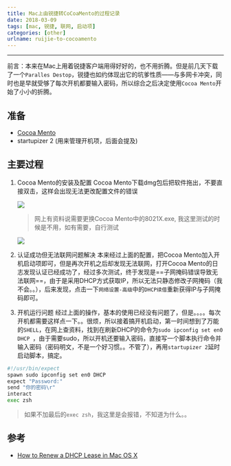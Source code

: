 ```yaml
---
title: Mac上由锐捷转CoCoaMento的过程记录
date: 2018-03-09
tags: [mac, 锐捷, 联网, 启动项]
categories: [other]
urlname: ruijie-to-cocoamento
---
```

***

前言：本来在Mac上用着锐捷客户端用得好好的，也不用折腾。但是前几天下载了一个`Paralles Destop`，锐捷也如约体现出它的坑爹性质——与多网卡冲突，同时也是早就受够了每次开机都要输入密码，所以综合之后决定使用`Cocoa Mento`开始了小小的折腾。

<!--more-->

## 准备

-   [Cocoa Mento](http://code.google.com/p/mentohust/downloads/list)
-   startupizer 2 (用来管理开机项，后面会提及)

## 主要过程

1.  Cocoa Mento的安装及配置
    Cocoa Mento下载dmg包后把软件拖出，不要直接双击，这样会出现无法更改配置文件的错误
    
    ![](https://image-1251774567.cosgz.myqcloud.com/blog/2018-03-09-123757.jpg)

    >   网上有资料说需要更换Cocoa Mento中的8021X.exe, 我这里测试的时候是不用，如有需要，自行测试
    
    ![](https://image-1251774567.cosgz.myqcloud.com/blog/2018-03-09-123225.jpg)

1.  认证成功但无法联网问题解决
    本来经过上面的配置，把Cocoa Mento加入开机启动项即可，但是再次开机之后却发现无法联网，打开Cocoa Mento的日志发现认证已经成功了，经过多次测试，终于发现是==子网掩码错误导致无法联网==，由于是采用DHCP方式获取IP，所以无法只静态修改子网掩码（我不会。。），后来发现，点击一下`网络设置-高级`中的`DHCP续借`重新获得IP与子网掩码即可。

1.  开机运行问题
    经过上面的操作，基本的使用已经没有问题了，但是。。。。每次开机都需要这样点一下。。很烦，所以接着搞开机启动，第一时间想到了万能的`SHELL`，在网上查资料，找到在刷新DHCP的命令为`sudo ipconfig set en0 DHCP `，由于需要sudo，所以开机还要输入密码，直接写一个脚本执行命令并输入密码（密码明文，不是一个好习惯。。不管了），再用`startupizer 2`延时启动脚本，搞定。
    
    
```sh
#!/usr/bin/expect
spawn sudo ipconfig set en0 DHCP
expect "Password:"
send "你的密码\r"
interact
exec zsh
```

>   如果不加最后的`exec zsh`，我这里是会报错，不知道为什么。。


## 参考

-   [How to Renew a DHCP Lease in Mac OS X](http://osxdaily.com/2013/02/11/renew-dhcp-lease-mac-os-x/)

